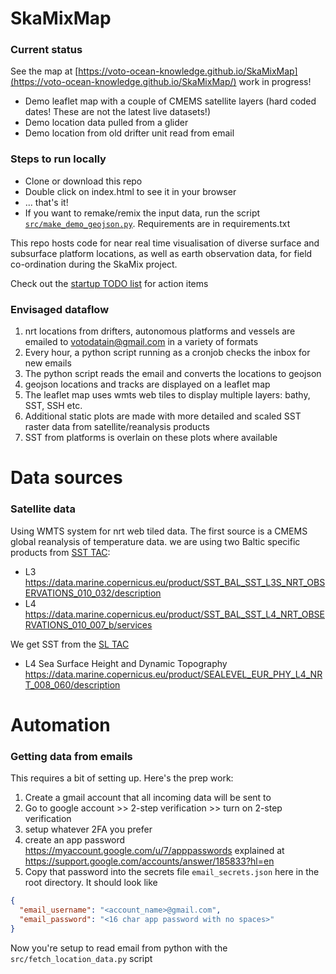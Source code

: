 # SkaMixMap

### Current status

See the map at [https://voto-ocean-knowledge.github.io/SkaMixMap](https://voto-ocean-knowledge.github.io/SkaMixMap/) work in progress!

- Demo leaflet map with a couple of CMEMS satellite layers (hard coded dates! These are not the latest live datasets!)
- Demo location data pulled from a glider
- Demo location from old drifter unit read from email

### Steps to run locally

- Clone or download this repo
- Double click on index.html to see it in your browser
- ... that's it!
- If you want to remake/remix the input data, run the script [`src/make_demo_geojson.py`](https://github.com/voto-ocean-knowledge/SkaMixMap/blob/main/src/make_demo_geojson.py). Requirements are in requirements.txt

This repo hosts code for near real time visualisation of diverse surface and subsurface platform locations, as well as earth observation data, for field co-ordination during the SkaMix project.

Check out the [startup TODO list](https://github.com/voto-ocean-knowledge/SkaMixMap/issues/1) for action items


### Envisaged dataflow

1. nrt locations from drifters, autonomous platforms and vessels are emailed to votodatain@gmail.com in a variety of formats
2. Every hour, a python script running as a cronjob checks the inbox for new emails
3. The python script reads the email and converts the locations to geojson
4. geojson locations and tracks are displayed on a leaflet map
5. The leaflet map uses wmts web tiles to display multiple layers: bathy, SST, SSH etc.
6. Additional static plots are made with more detailed and scaled SST raster data from satellite/reanalysis products
7. SST from platforms is overlain on these plots where available


# Data sources

### Satellite data

Using WMTS system for nrt web tiled data. The first source is a CMEMS global reanalysis of temperature data. we are using two Baltic specific products from [SST TAC](https://marine.copernicus.eu/about/producers/sst-tac):

- L3 https://data.marine.copernicus.eu/product/SST_BAL_SST_L3S_NRT_OBSERVATIONS_010_032/description
- L4 https://data.marine.copernicus.eu/product/SST_BAL_SST_L4_NRT_OBSERVATIONS_010_007_b/services

We get SST from the [SL TAC](https://marine.copernicus.eu/about/producers/sl-tac)
- L4 Sea Surface Height and Dynamic Topography https://data.marine.copernicus.eu/product/SEALEVEL_EUR_PHY_L4_NRT_008_060/description


# Automation

### Getting data from emails

This requires a bit of setting up. Here's the prep work:

1. Create a gmail account that all incoming data will be sent to
2. Go to google account >> 2-step verification >> turn on 2-step verification
3. setup whatever 2FA you prefer
4. create an app password https://myaccount.google.com/u/7/apppasswords explained at https://support.google.com/accounts/answer/185833?hl=en
5. Copy that password into the secrets file `email_secrets.json` here in the root directory. It should look like

```json
{
  "email_username": "<account_name>@gmail.com",
  "email_password": "<16 char app password with no spaces>"
}
```

Now you're setup to read email from python with the `src/fetch_location_data.py` script
